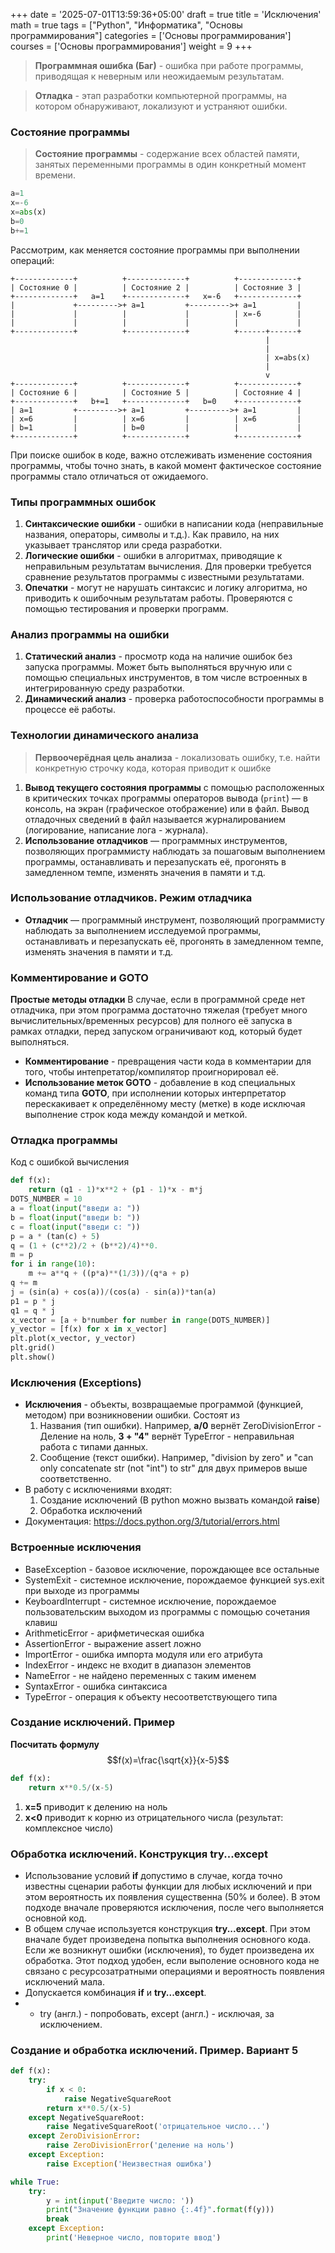 +++
date = '2025-07-01T13:59:36+05:00'
draft = true
title = 'Исключения'
math = true
tags = ["Python", "Информатика", "Основы программирования"]
categories = ['Основы программирования']
courses = ['Основы программирования']
weight = 9
+++

<!--more-->


>**Программная ошибка (Баг)** - ошибка при работе программы, приводящая к неверным или неожидаемым результатам.

>**Отладка** - этап разработки компьютерной программы, на котором обнаруживают, локализуют и устраняют ошибки.

### Состояние программы

>**Состояние программы** - содержание всех областей памяти, занятых переменными программы в один конкретный момент времени.

```python
a=1
x=-6
x=abs(x)
b=0
b+=1
```

Рассмотрим, как меняется состояние программы при выполнении операций:
```goat
+-------------+          +-------------+          +-------------+
| Состояние 0 |          | Состояние 2 |          | Состояние 3 |
+-------------+   a=1    +-------------+   x=-6   +-------------+
|             +--------->+ a=1         +--------->+ a=1         |
|             |          |             |          | x=-6        |
|             |          |             |          |             | 
+-------------+          +-------------+          +------+------+
                                                         |
                                                         |
                                                         | x=abs(x)
                                                         |
                                                         v
+-------------+          +-------------+          +-------------+
| Состояние 6 |          | Состояние 5 |          | Состояние 4 |
+-------------+   b+=1   +-------------+   b=0    +-------------+
| a=1         +--------->+ a=1         +--------->+ a=1         |
| x=6         |          | x=6         |          | x=6         |
| b=1         |          | b=0         |          |             | 
+-------------+          +-------------+          +-------------+
```

При поиске ошибок в коде, важно отслеживать изменение состояния программы, чтобы точно знать, в какой момент фактическое состояние программы стало отличаться от ожидаемого.

### Типы программных ошибок

1. **Синтаксические ошибки** - ошибки в написании кода (неправильные названия, операторы, символы и т.д.). Как правило, на них указывает транслятор или среда разработки.
2. **Логические ошибки** - ошибки в алгоритмах, приводящие к неправильным результатам вычисления. Для проверки требуется сравнение результатов программы с известными результатами.
3. **Опечатки** - могут не нарушать синтаксис и логику алгоритма, но приводить к ошибочным результатам работы. Проверяются с помощью тестирования и проверки программ.

### Анализ программы на ошибки

1. **Статический анализ** - просмотр кода на наличие ошибок без запуска программы. Может быть выполняться вручную или с помощью специальных инструментов, в том числе встроенных в интегрированную среду разработки.
2. **Динамический анализ** - проверка работоспособности программы в процессе её работы.

### Технологии динамического анализа

>**Первоочерёдная цель анализа** - локализовать ошибку, т.е. найти конкретную строчку кода, которая приводит к ошибке

1. **Вывод текущего состояния программы** с помощью расположенных в критических точках программы операторов вывода (`print`) — в консоль, на экран (графическое отображение) или в файл. Вывод отладочных сведений в файл называется журналированием (логирование, написание лога - журнала).
2. **Использование отладчиков** — программных инструментов, позволяющих программисту наблюдать за пошаговым выполнением программы, останавливать и перезапускать её, прогонять в замедленном темпе, изменять значения в памяти и т.д.

### Использование отладчиков. Режим отладчика

- **Отладчик** — программный инструмент, позволяющий программисту наблюдать за выполнением исследуемой программы, останавливать и перезапускать её, прогонять в замедленном темпе, изменять значения в памяти и т.д.

### Комментирование и GOTO

**Простые методы отладки**
В случае, если в программной среде нет отладчика, при этом программа достаточно тяжелая (требует много вычислительных/временных ресурсов) для полного её запуска в рамках отладки, перед запуском ограничивают код, который будет выполняться.

- **Комментирование** - превращения части кода в комментарии для того, чтобы интепретатор/компилятор проигнорировал её.
- **Использование меток GOTO** - добавление в код специальных команд типа **GOTO**, при исполнении которых интерпретатор перескакивает к определённому месту (метке) в коде исключая выполнение строк кода между командой и меткой.

### Отладка программы

Код с ошибкой вычисления

```python
def f(x):
    return (q1 - 1)*x**2 + (p1 - 1)*x - m*j
DOTS_NUMBER = 10
a = float(input("введи a: "))
b = float(input("введи b: "))
c = float(input("введи c: "))
p = a * (tan(c) + 5)
q = (1 + (c**2)/2 + (b**2)/4)**0.
m = p
for i in range(10):
    m += a**q + ((p*a)**(1/3))/(q*a + p)
q += m
j = (sin(a) + cos(a))/(cos(a) - sin(a))*tan(a)
p1 = p * j
q1 = q * j
x_vector = [a + b*number for number in range(DOTS_NUMBER)]
y_vector = [f(x) for x in x_vector]
plt.plot(x_vector, y_vector)
plt.grid()
plt.show()
```

### Исключения (Exceptions)

- **Исключения** - объекты, возвращаемые программой (функцией, методом) при возникновении ошибки. Состоят из
  1. Названия (тип ошибки). Например, **a/0** вернёт ZeroDivisionError - Деление на ноль, **3 + "4"** вернёт TypeError - неправильная работа с типами данных.
  2. Сообщение (текст ошибки). Например, "division by zero" и "can only concatenate str (not "int") to str" для двух примеров выше соответственно.
- В работу с исключениями входят:
  1. Создание исключений (В python можно вызвать командой **raise**)
  2. Обработка исключений
- Документация: <https://docs.python.org/3/tutorial/errors.html>

### Встроенные исключения

- BaseException - базовое исключение, порождающее все остальные
- SystemExit - системное исключение, порождаемое функцией sys.exit при выходе из программы
- KeyboardInterrupt - системное исключение, порождаемое пользовательским выходом из программы с помощью сочетания клавиш
- ArithmeticError - арифметическая ошибка
- AssertionError - выражение assert ложно
- ImportError - ошибка импорта модуля или его атрибута
- IndexError - индекс не входит в диапазон элементов
- NameError - не найдено переменных с таким именем
- SyntaxError - ошибка синтаксиса
- TypeError - операция к объекту несоответствующего типа

### Создание исключений. Пример

**Посчитать формулу**  
$$f(x)=\frac{\sqrt{x}}{x-5}$$

```python
def f(x):
    return x**0.5/(x-5)
```

1. **x=5** приводит к делению на ноль
2. **x<0** приводит к корню из отрицательного числа (результат: комплексное число)

### Обработка исключений. Конструкция try...except

- Использование условий **if** допустимо в случае, когда точно известны сценарии работы функции для любых исключений и при этом вероятность их появления существенна (50% и более). В этом подходе вначале проверяются исключения, после чего выполняется основной код.
- В общем случае используется конструкция **try...except**. При этом вначале будет произведена попытка выполнения основного кода. Если же возникнут ошибки (исключения), то будет произведена их обработка. Этот подход удобен, если выполение основного кода не связано с ресурсозатратными операциями и вероятность появления исключений мала.
- Допускается комбинация **if** и **try...except**.
- * try (англ.) - попробовать, except (англ.) - исключая, за исключением.

### Создание и обработка исключений. Пример. Вариант 5

```python
def f(x):
    try:
        if x < 0:
            raise NegativeSquareRoot
        return x**0.5/(x-5)
    except NegativeSquareRoot:
        raise NegativeSquareRoot('отрицательное число...')
    except ZeroDivisionError:
        raise ZeroDivisionError('деление на ноль')
    except Exception:
        raise Exception('Неизвестная ошибка')

while True:
    try:
        y = int(input('Введите число: '))
        print("Значение функции равно {:.4f}".format(f(y)))
        break
    except Exception:
        print('Неверное число, повторите ввод')
```
